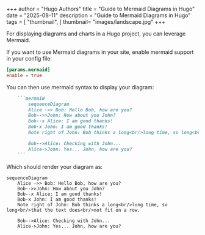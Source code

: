 +++
author = "Hugo Authors"
title = "Guide to Mermaid Diagrams in Hugo"
date = "2025-08-11"
description = "Guide to Mermaid Diagrams in Hugo"
tags = [
    "thumbnail",
]
thumbnail= "images/landscape.jpg"
+++

For displaying diagrams and charts in a Hugo project, you can leverage Mermaid.

If you want to use Mermaid diagrams in your site, enable mermaid support in your config file:


```toml
[params.mermaid]
enable = true
```

You can then use mermaid syntax to display your diagram:

```markdown
    ```mermaid
        sequenceDiagram
        Alice ->> Bob: Hello Bob, how are you?
        Bob-->>John: How about you John?
        Bob--x Alice: I am good thanks!
        Bob-x John: I am good thanks!
        Note right of John: Bob thinks a long<br/>long time, so long<br/>that the text does<br/>not fit on a row.

        Bob-->Alice: Checking with John...
        Alice->John: Yes... John, how are you?
    ```
```


Which should render your diagram as:



```mermaid
sequenceDiagram
    Alice ->> Bob: Hello Bob, how are you?
    Bob-->>John: How about you John?
    Bob--x Alice: I am good thanks!
    Bob-x John: I am good thanks!
    Note right of John: Bob thinks a long<br/>long time, so long<br/>that the text does<br/>not fit on a row.

    Bob-->Alice: Checking with John...
    Alice->John: Yes... John, how are you?
```
